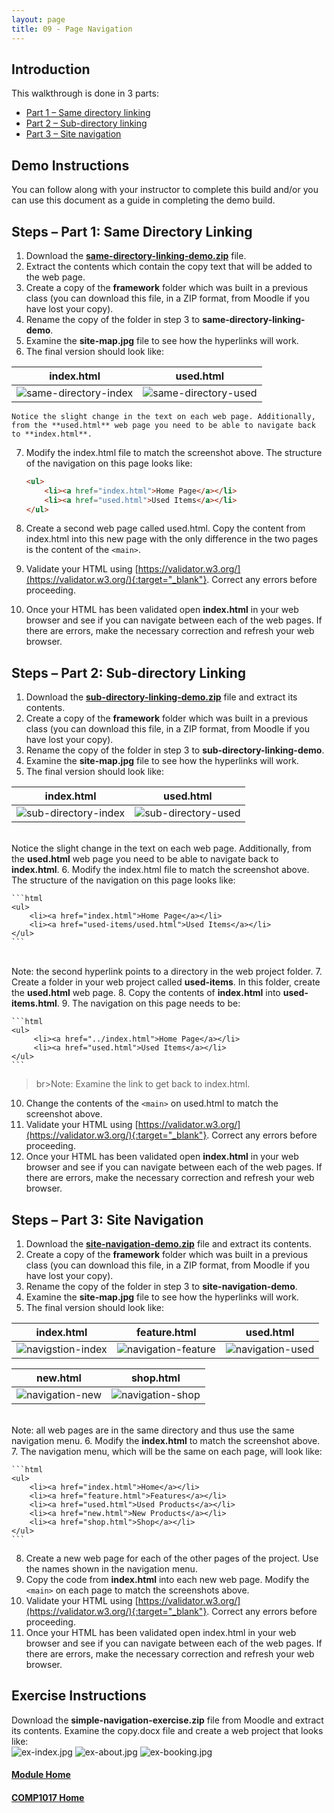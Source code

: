 ```yaml
---
layout: page
title: 09 - Page Navigation
---
```

## Introduction
This walkthrough is done in 3 parts:
* [Part 1 – Same directory linking](#part1)
* [Part 2 – Sub-directory linking](#part2) 
* [Part 3 – Site navigation](#part3)

## Demo Instructions
You can follow along with your instructor to complete this build and/or you can use this document as a guide in completing the demo build.

## Steps – <a id="part1">Part 1</a>: Same Directory Linking
1. Download the [**same-directory-linking-demo.zip**](files/same-directory-linking-demo.zip) file.
2. Extract the contents which contain the copy text that will be added to the web page.
3. Create a copy of the **framework** folder which was built in a previous class (you can download this file, in a ZIP format, from Moodle if you have lost your copy).
4. Rename the copy of the folder in step 3 to **same-directory-linking-demo**.
5. Examine the **site-map.jpg** file to see how the hyperlinks will work.
6. The final version should look like:

| **index.html** | **used.html** |
| -------------- | ------------- |
| ![same-directory-index](files/same-directory-index.jpg) | ![same-directory-used](files/same-directory-used.jpg)|

    Notice the slight change in the text on each web page. Additionally, from the **used.html** web page you need to be able to navigate back to **index.html**.
7. Modify the index.html file to match the screenshot above. The structure of the navigation on this page looks like:

    ```html
    <ul>
        <li><a href="index.html">Home Page</a></li>
        <li><a href="used.html">Used Items</a></li>
    </ul>
    ```

8. Create a second web page called used.html. Copy the content from index.html into this new page with the only difference in the two pages is the content of the `<main>`.
9. Validate your HTML using [https://validator.w3.org/](https://validator.w3.org/){:target="_blank"}. Correct any errors before proceeding.
10. Once your HTML has been validated open **index.html** in your web browser and see if you can navigate between each of the web pages. If there are errors, make the necessary correction and refresh your web browser.

## Steps – <a id="part2">Part 2</a>: Sub-directory Linking
1. Download the [**sub-directory-linking-demo.zip**](files/sub-directory-linking-demo.zip) file and extract its contents.
2. Create a copy of the **framework** folder which was built in a previous class (you can download this file, in a ZIP format, from Moodle if you have lost your copy).
3. Rename the copy of the folder in step 3 to **sub-directory-linking-demo**.
4. Examine the **site-map.jpg** file to see how the hyperlinks will work.
5. The final version should look like:<br>

| **index.html** | **used.html** |
| -------------- | ------------- |
| ![sub-directory-index](files/sub-directory-index.jpg) | ![sub-directory-used](files/sub-directory-used.jpg)|

<br>Notice the slight change in the text on each web page. Additionally, from the **used.html** web page you need to be able to navigate back to **index.html**.
6. Modify the index.html file to match the screenshot above. The structure of the navigation on this page looks like:

    ```html
    <ul>
        <li><a href="index.html">Home Page</a></li>
        <li><a href="used-items/used.html">Used Items</a></li>
    </ul>
    ```

<br>Note: the second hyperlink points to a directory in the web project folder.
7. Create a folder in your web project called **used-items**. In this folder, create the **used.html** web page.
8. Copy the contents of **index.html** into **used-items.html**.
9. The navigation on this page needs to be:

    ```html
    <ul>
         <li><a href="../index.html">Home Page</a></li>
         <li><a href="used.html">Used Items</a></li>
    </ul>
    ```

>br>Note: Examine the link to get back to index.html.
10. Change the contents of the `<main>` on used.html to match the screenshot above.
11. Validate your HTML using [https://validator.w3.org/](https://validator.w3.org/){:target="_blank"}. Correct any errors before proceeding.
12. Once your HTML has been validated open **index.html** in your web browser and see if you can navigate between each of the web pages. If there are errors, make the necessary correction and refresh your web browser.

## Steps – <a id="part3">Part 3</a>: Site Navigation
1. Download the [**site-navigation-demo.zip**](files/site-navigation-demo.zip) file and extract its contents.
2. Create a copy of the **framework** folder which was built in a previous class (you can download this file, in a ZIP format, from Moodle if you have lost your copy).
3. Rename the copy of the folder in step 3 to **site-navigation-demo**.
4. Examine the **site-map.jpg** file to see how the hyperlinks will work.
5. The final version should look like:<br>

| **index.html** | **feature.html** | **used.html** |
| -------------- | ---------------- | ------------- |
| ![navigstion-index](files/navigation-index.jpg) | ![navigation-feature](files/navigation-feature.jpg) | ![navigation-used](files/navigation-used.jpg)|

| **new.html** | **shop.html** |
| ------------ | ------------- |
| ![navigation-new](files/navigation-new.jpg) | ![navigation-shop](files/navigation-shop.jpg) |

<br>Note: all web pages are in the same directory and thus use the same navigation menu.
6. Modify the **index.html** to match the screenshot above.
7. The navigation menu, which will be the same on each page, will look like:

    ```html
    <ul>
        <li><a href="index.html">Home</a></li>
        <li><a href="feature.html">Features</a></li>
        <li><a href="used.html">Used Products</a></li>
        <li><a href="new.html">New Products</a></li>
        <li><a href="shop.html">Shop</a></li>
    </ul>
    ```

8. Create a new web page for each of the other pages of the project. Use the names shown in the navigation menu.
9. Copy the code from **index.html** into each new web page. Modify the `<main>` on each page to match the screenshots above.
10. Validate your HTML using [https://validator.w3.org/](https://validator.w3.org/){:target="_blank"}. Correct any errors before proceeding.
11. Once your HTML has been validated open index.html in your web browser and see if you can navigate between each of the web pages. If there are errors, make the necessary correction and refresh your web browser.

## Exercise Instructions
Download the **simple-navigation-exercise.zip** file from Moodle and extract its contents. Examine the copy.docx file and create a web project that looks like:<br>
![ex-index.jpg](files/ex-index.jpg)&nbsp;![ex-about.jpg](files/ex-about.jpg)&nbsp;![ex-booking.jpg](files/ex-booking.jpg)

#### [Module Home](../)
#### [COMP1017 Home](../../)